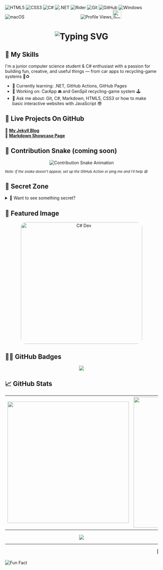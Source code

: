 ![HTML5](https://img.shields.io/badge/HTML5-E34F26?style=for-the-badge&logo=html5&logoColor=white)
![CSS3](https://img.shields.io/badge/CSS3-1572B6?style=for-the-badge&logo=css3&logoColor=white)
![C#](https://img.shields.io/badge/C%23-239120?style=for-the-badge&logo=c-sharp&logoColor=white)
![.NET](https://img.shields.io/badge/.NET-512BD4?style=for-the-badge&logo=dotnet&logoColor=white)
![Rider](https://img.shields.io/badge/Rider-000000?style=for-the-badge&logo=jetbrains&logoColor=white)
![Git](https://img.shields.io/badge/Git-F05032?style=for-the-badge&logo=git&logoColor=white)
![GitHub](https://img.shields.io/badge/GitHub-181717?style=for-the-badge&logo=github&logoColor=white)
![Windows](https://img.shields.io/badge/Windows-0078D6?style=for-the-badge&logo=windows&logoColor=white)
![macOS](https://img.shields.io/badge/macOS-000000?style=for-the-badge&logo=apple&logoColor=white)
&nbsp;&nbsp;&nbsp;&nbsp;&nbsp;&nbsp;&nbsp;&nbsp;&nbsp;&nbsp;&nbsp;&nbsp;&nbsp;&nbsp;&nbsp;&nbsp;&nbsp;&nbsp;&nbsp;&nbsp;&nbsp;&nbsp;&nbsp;&nbsp;&nbsp;&nbsp;&nbsp;&nbsp;&nbsp;&nbsp;&nbsp;&nbsp;&nbsp;&nbsp;&nbsp;&nbsp;&nbsp;&nbsp;&nbsp;&nbsp;&nbsp;&nbsp;&nbsp;&nbsp;&nbsp;&nbsp;![Profile Views](https://img.shields.io/badge/Profile%20Views-black?style=for-the-badge&logo=github&labelColor=000000&color=000000)<a href="https://github.com/codemikemike">
  <img src="https://profile-counter.glitch.me/codemikemike/count.svg" alt="Profile Views" style="height:28px;">
</a>



<h1 align="center">
  <img src="https://readme-typing-svg.herokuapp.com?font=Fira+Code&size=28&pause=1000&color=00F700&center=true&vCenter=true&width=700&lines=Hi+there%2C+I'm+codemikemike!;C%23+dev+in+training+%F0%9F%9A%80;Building+cool+stuff+with+.NET;Welcome+to+my+GitHub+profile+%F0%9F%91%8B" alt="Typing SVG" />
</h1>

## 🧰 My Skills


I'm a junior computer science student & C# enthusiast with a passion for building fun, creative, and useful things — from car apps to recycling-game systems 🚗♻️

- 🌱 Currently learning: .NET, GitHub Actions, GitHub Pages  
- 🔭 Working on: CarApp 🚘 and GenSpil recycling-game system 🕹️  
- 💬 Ask me about: Git, C#, Markdown, HTML5, CSS3 or how to make basic interactive websites with JavaScript 😎  


## 🧪 Live Projects On GitHub


🚀 [**My Jekyll Blog**](https://codemikemike.github.io/skills-github-pages/)  
📝 [**Markdown Showcase Page**](https://codemikemike.github.io/skills-communicate-using-markdown/)

## 🐍 Contribution Snake (coming soon)

<p align="center">
  <img src="https://github.com/codemikemike/codemikemike/raw/output/github-contribution-grid-snake.svg" alt="Contribution Snake Animation" />
</p>

<sub><i>Note: If the snake doesn't appear, set up the GitHub Action or ping me and I’ll help 😄</i></sub>


## 🦄 Secret Zone


<details>
  <summary>👀 Want to see something secret?</summary>
  <br/>
  🐱‍💻 You found the hidden message!  
  <br/>
  <a href="https://letmegooglethat.com/?q=how+to+push+to+main+without+panic" target="_blank">🔍 Secret Google: How to push to main without panic</a>
</details>


## 🎨 Featured Image


<p align="center">
  <img src="https://github.com/user-attachments/assets/d6b006d5-a4f6-4bc5-8961-44e0fe53128a" alt="C# Dev" width="400" style="border-radius: 16px;">
</p>

## 🦸‍♂️ GitHub Badges


<p align="center">
  <img src="https://github-profile-trophy.vercel.app/?username=codemikemike&theme=tokyonight&no-frame=true&margin-w=10&rank=SSS,SS,S,AAA,AA,A,B,C" />
</p>


## 📈 GitHub Stats


<table>
  <tr>
    <td>
      <img src="https://github-readme-stats.vercel.app/api?username=codemikemike&show_icons=true&theme=tokyonight" width="400"/>
    </td>
    <td>
      <img src="https://github-readme-streak-stats.herokuapp.com/?user=codemikemike&theme=tokyonight" width="430"/>
    </td>
    <td>
      <img src="https://github-readme-stats.vercel.app/api/top-langs/?username=codemikemike&layout=compact&theme=tokyonight" width="435"/>
    </td>
  </tr>
</table>

<p align="center">
  <img src="https://capsule-render.vercel.app/api?type=waving&color=0f0f0f&height=100&section=footer"/>
</p>


---

<p align="center">
  <marquee behavior="scroll" direction="left" scrollamount="7">
    🚀 Always pushing code • 🌍 Learning out loud • 💬 Open for collabs • 🧠 Markdown wizard in training • 🎮 Building systems in C#!
  </marquee>
</p>

![Fun Fact](https://img.shields.io/badge/Fun%20Fact-I%20push%20to%20main%20in%20school%20projects-orange?style=flat-square)
